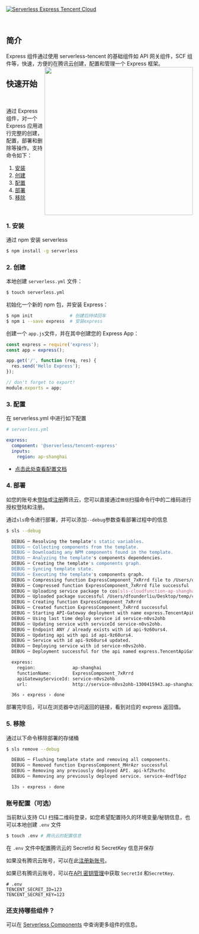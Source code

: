 <!--
title: Serverless Framework - Components 最佳实践  - 快速部署 Express 框架
menuText: 快速部署 Express 框架
menuOrder: 2
layout: Doc
-->

[![Serverless Express Tencent Cloud](https://main.qcloudimg.com/raw/706ecab42919643ad6099a7b585efc16.png)](http://serverless.com)

&nbsp;

## 简介

Express 组件通过使用 serverless-tencent 的基础组件如 API 网关组件，SCF 组件等，快速，方便的在腾讯云创建，配置和管理一个 Express 框架。
<img align="right" width="400" src="https://scf-dev-tools-1253665819.cos.ap-guangzhou.myqcloud.com/express_demo_light_sm_resize.gif" />

## 快速开始

&nbsp;

通过 Express 组件，对一个 Express 应用进行完整的创建，配置，部署和删除等操作。支持命令如下：

1. [安装](#1-安装)
2. [创建](#2-创建)
3. [配置](#3-配置)
4. [部署](#4-部署)
5. [移除](#5-移除)

&nbsp;

### 1. 安装

通过 npm 安装 serverless

```bash
$ npm install -g serverless
```

### 2. 创建

本地创建 `serverless.yml` 文件：

```bash
$ touch serverless.yml
```

初始化一个新的 npm 包，并安装 Express：

```bash
$ npm init              # 创建后持续回车
$ npm i --save express  # 安装express
```

创建一个 `app.js`文件，并在其中创建您的 Express App：

```js
const express = require('express');
const app = express();

app.get('/', function (req, res) {
  res.send('Hello Express');
});

// don't forget to export!
module.exports = app;
```

### 3. 配置

在 serverless.yml 中进行如下配置

```yml
# serverless.yml

express:
  component: '@serverless/tencent-express'
  inputs:
    region: ap-shanghai
```

- [点击此处查看配置文档](https://github.com/serverless-tencent/tencent-express/blob/master/docs/configure.md)

### 4. 部署

如您的账号未[登陆](https://cloud.tencent.com/login)或[注册](https://cloud.tencent.com/register)腾讯云，您可以直接通过`微信`扫描命令行中的二维码进行授权登陆和注册。

通过`sls`命令进行部署，并可以添加`--debug`参数查看部署过程中的信息

```bash
$ sls --debug

  DEBUG ─ Resolving the template's static variables.
  DEBUG ─ Collecting components from the template.
  DEBUG ─ Downloading any NPM components found in the template.
  DEBUG ─ Analyzing the template's components dependencies.
  DEBUG ─ Creating the template's components graph.
  DEBUG ─ Syncing template state.
  DEBUG ─ Executing the template's components graph.
  DEBUG ─ Compressing function ExpressComponent_7xRrrd file to /Users/dfounderliu/Desktop/temp/code/.serverless/ExpressComponent_7xRrrd.zip.
  DEBUG ─ Compressed function ExpressComponent_7xRrrd file successful
  DEBUG ─ Uploading service package to cos[sls-cloudfunction-ap-shanghai-code]. sls-cloudfunction-default-ExpressComponent_7xRrrd-1572512568.zip
  DEBUG ─ Uploaded package successful /Users/dfounderliu/Desktop/temp/code/.serverless/ExpressComponent_7xRrrd.zip
  DEBUG ─ Creating function ExpressComponent_7xRrrd
  DEBUG ─ Created function ExpressComponent_7xRrrd successful
  DEBUG ─ Starting API-Gateway deployment with name express.TencentApiGateway in the ap-shanghai region
  DEBUG ─ Using last time deploy service id service-n0vs2ohb
  DEBUG ─ Updating service with serviceId service-n0vs2ohb.
  DEBUG ─ Endpoint ANY / already exists with id api-9z60urs4.
  DEBUG ─ Updating api with api id api-9z60urs4.
  DEBUG ─ Service with id api-9z60urs4 updated.
  DEBUG ─ Deploying service with id service-n0vs2ohb.
  DEBUG ─ Deployment successful for the api named express.TencentApiGateway in the ap-shanghai region.

  express:
    region:              ap-shanghai
    functionName:        ExpressComponent_7xRrrd
    apiGatewayServiceId: service-n0vs2ohb
    url:                 http://service-n0vs2ohb-1300415943.ap-shanghai.apigateway.myqcloud.com/release/

  36s › express › done

```

部署完毕后，可以在浏览器中访问返回的链接，看到对应的 express 返回值。

### 5. 移除

通过以下命令移除部署的存储桶

```bash
$ sls remove --debug

  DEBUG ─ Flushing template state and removing all components.
  DEBUG ─ Removed function ExpressComponent_MHrAzr successful
  DEBUG ─ Removing any previously deployed API. api-kf2hxrhc
  DEBUG ─ Removing any previously deployed service. service-4ndfl6pz

  13s › express › done
```

### 账号配置（可选）

当前默认支持 CLI 扫描二维码登录，如您希望配置持久的环境变量/秘钥信息，也可以本地创建 `.env` 文件

```bash
$ touch .env # 腾讯云的配置信息
```

在 `.env` 文件中配置腾讯云的 SecretId 和 SecretKey 信息并保存

如果没有腾讯云账号，可以在此[注册新账号](https://cloud.tencent.com/register)。

如果已有腾讯云账号，可以在[API 密钥管理](https://console.cloud.tencent.com/cam/capi)中获取 `SecretId` 和`SecretKey`.

```env
# .env
TENCENT_SECRET_ID=123
TENCENT_SECRET_KEY=123
```

### 还支持哪些组件？

可以在 [Serverless Components](https://github.com/serverless/components) 中查询更多组件的信息。
